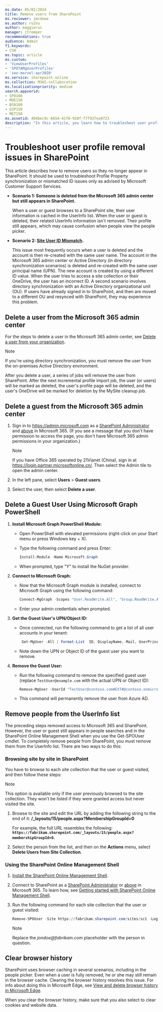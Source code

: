 ```yaml
---
ms.date: 05/02/2024
title: Remove users from SharePoint
ms.reviewer: jmcdowe
ms.author: ruihu
author: maggierui
manager: jtremper
recommendations: true
audience: Admin
f1.keywords:
- CSH
ms.topic: article
ms.custom:
- 'ViewUserProfiles'
- 'SPOTAMgUserProfiles'
- 'seo-marvel-apr2020'
ms.service: sharepoint-online
ms.collection: M365-collaboration
ms.localizationpriority: medium
search.appverid:
- SPO160
- MOE150
- BSA160
- GSP150
- MET150
ms.assetid: 494bec9c-6654-41f0-920f-f7f937ea9723
description: "In this article, you learn how to troubleshoot user profile removal issues in SharePoint and Remove users from SharePoint."
---
```


# Troubleshoot user profile removal issues in SharePoint

This article describes how to remove users so they no longer appear in SharePoint. It should be used to troubleshoot Profile Property synchronization or mismatched ID issues only as advised by Microsoft Customer Support Services.

- **Scenario 1: Someone is deleted from the Microsoft 365 admin center but still appears in SharePoint.**
 
    When a user or guest browses to a SharePoint site, their user information is cached in the UserInfo list. When the user or guest is deleted, their related UserInfo information isn't removed. Their profile still appears, which may cause confusion when people view the people picker.

- **Scenario 2: [Site User ID Mismatch](/sharepoint/troubleshoot/sharing-and-permissions/fix-site-user-id-mismatch).**
 
    This issue most frequently occurs when a user is deleted and the account is then re-created with the same user name. The account in the Microsoft 365 admin center or Active Directory (in directory synchronization scenarios) is deleted and re-created with the same user principal name (UPN). The new account is created by using a different ID value. When the user tries to access a site collection or their OneDrive, the user has an incorrect ID. A second scenario involves directory synchronization with an Active Directory organizational unit (OU). If users have already signed in to SharePoint, and then are moved to a different OU and resynced with SharePoint, they may experience this problem.
 
## Delete a user from the Microsoft 365 admin center

For the steps to delete a user in the Microsoft 365 admin center, see [Delete a user from your organization](/office365/admin/add-users/delete-a-user).
 
> [!NOTE]
> If you're using directory synchronization, you must remove the user from the on-premises Active Directory environment.

 After you delete a user, a series of jobs will remove the user from SharePoint. After the next incremental profile import job, the user (or users) will be marked as deleted, the user's profile page will be deleted, and the user's OneDrive will be marked for deletion by the MySite cleanup job.

## Delete a guest from the Microsoft 365 admin center

1. Sign in to https://admin.microsoft.com as a [SharePoint Administrator](/sharepoint/sharepoint-admin-role) and [above](/microsoft-365/admin/add-users/about-admin-roles) in Microsoft 365. (If you see a message that you don't have permission to access the page, you don't have Microsoft 365 admin permissions in your organization.)

   > [!NOTE]
   > If you have Office 365 operated by 21Vianet (China), sign in at https://login.partner.microsoftonline.cn/. Then select the Admin tile to open the admin center.  

1. In the left pane, select **Users** \> **Guest users**.

1. Select the user, then select **Delete a user**.

## Delete a Guest User Using Microsoft Graph PowerShell

1. **Install Microsoft Graph PowerShell Module:**
   - Open PowerShell with elevated permissions (right-click on your Start menu or press Windows key + X).
   - Type the following command and press Enter:

     ```PowerShell
     Install-Module -Name Microsoft.Graph
     ```

   - When prompted, type "Y" to install the NuGet provider.

2. **Connect to Microsoft Graph:**

   - Now that the Microsoft Graph module is installed, connect to Microsoft Graph using the following command:

     ```PowerShell
     Connect-MgGraph -Scopes "User.ReadWrite.All", "Group.ReadWrite.All"
     ```

   - Enter your admin credentials when prompted.

3. **Get the Guest User's UPN/Object ID:**

   - Once connected, run the following command to get a list of all user accounts in your tenant:

     ```PowerShell
      Get-MgUser -All | Format-List  ID, DisplayName, Mail, UserPrincipalName
     ```

   - Note down the UPN or Object ID of the guest user you want to remove.

4. **Remove the Guest User:**
   - Run the following command to remove the specified guest user (replace `TestUser@example.com` with the actual UPN or Object ID):

     ```PowerShell
     Remove-MgUser -UserId "TestUser@contoso.com#EXT#@contoso.onmicrosoft.com"
     ```

   - This command will permanently remove the user from Azure AD.

## Remove people from the UserInfo list

The preceding steps removed access to Microsoft 365 and SharePoint. However, the user or guest still appears in people searches and in the SharePoint Online Management Shell when you use the Get-SPOUser cmdlet. To completely remove people from SharePoint, you must remove them from the UserInfo list. There are two ways to do this:

### Browsing site by site in SharePoint 

You have to browse to each site collection that the user or guest visited, and then follow these steps:
 
> [!NOTE]
> This option is available only if the user previously browsed to the site collection. They won't be listed if they were granted access but never visited the site. 

1. Browse to the site and edit the URL by adding the following string to the end of it: **/_layouts/15/people.aspx?MembershipGroupId=0**
 
   For example, the full URL resembles the following: **`https://fabrikam.sharepoint.com/_layouts/15/people.aspx?membershipGroupId=0`.**

2. Select the person from the list, and then on the **Actions** menu, select **Delete Users from Site Collection**.
 
### Using the SharePoint Online Management Shell

1. [Install the SharePoint Online Management Shell](/powershell/sharepoint/sharepoint-online/connect-sharepoint-online).

2. Connect to SharePoint as a [SharePoint Administrator](/sharepoint/sharepoint-admin-role) or [above](/microsoft-365/admin/add-users/about-admin-roles) in Microsoft 365. To learn how, see [Getting started with SharePoint Online Management Shell](/powershell/sharepoint/sharepoint-online/connect-sharepoint-online).
    
3. Run the following command for each site collection that the user or guest visited:

   ```PowerShell
   Remove-SPOUser -Site https://fabrikam.sharepoint.com/sites/sc1 -LoginName jondoe@fabrikam.com
   ```

   > [!NOTE]
   > Replace the _jondoe@fabrikam.com_ placeholder with the person in question.  

## Clear browser history

SharePoint uses browser caching in several scenarios, including in the people picker. Even when a user is fully removed, he or she may still remain in the browser cache. Clearing the browser history resolves this issue. For info about doing this in Microsoft Edge, see [View and delete browser history in Microsoft Edge](https://support.microsoft.com/help/10607).

When you clear the browser history, make sure that you also select to clear cookies and website data.

